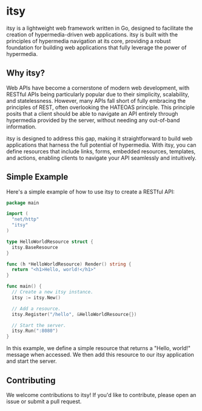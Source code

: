 # itsy

itsy is a lightweight web framework written in Go, designed to facilitate the creation of hypermedia-driven web applications. itsy is built with the principles of hypermedia navigation at its core, providing a robust foundation for building web applications that fully leverage the power of hypermedia.

## Why itsy?

Web APIs have become a cornerstone of modern web development, with RESTful APIs being particularly popular due to their simplicity, scalability, and statelessness. However, many APIs fall short of fully embracing the principles of REST, often overlooking the HATEOAS principle. This principle posits that a client should be able to navigate an API entirely through hypermedia provided by the server, without needing any out-of-band information.

itsy is designed to address this gap, making it straightforward to build web applications that harness the full potential of hypermedia. With itsy, you can define resources that include links, forms, embedded resources, templates, and actions, enabling clients to navigate your API seamlessly and intuitively.

## Simple Example

Here's a simple example of how to use itsy to create a RESTful API:

```go
package main

import (
  "net/http"
  "itsy"
)

type HelloWorldResource struct {
  itsy.BaseResource
}

func (h *HelloWorldResource) Render() string {
  return "<h1>Hello, world!</h1>"
}

func main() {
  // Create a new itsy instance.
  itsy := itsy.New()

  // Add a resource.
  itsy.Register("/hello", &HelloWorldResource{})

  // Start the server.
  itsy.Run(":8080")
}

```

In this example, we define a simple resource that returns a "Hello, world!" message when accessed. We then add this resource to our itsy application and start the server.

## Contributing

We welcome contributions to itsy! If you'd like to contribute, please open an issue or submit a pull request.
